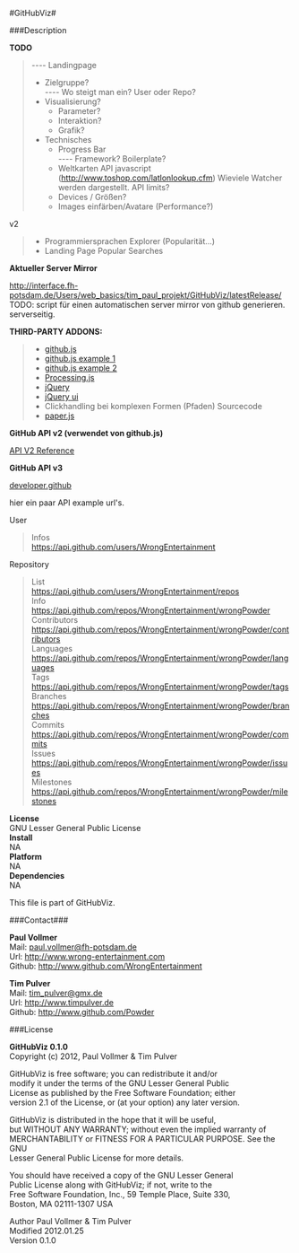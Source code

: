 #GitHubViz#
  
###Description  
  
**TODO**  
  
> ---- Landingpage  
> - Zielgruppe?  
> ---- Wo steigt man ein? User oder Repo?  
> - Visualisierung?  
>   - Parameter?  
>   - Interaktion?  
>   - Grafik?  
> - Technisches  
>   - Progress Bar  
>   ---- Framework? Boilerplate?  
>   - Weltkarten API javascript  (http://www.toshop.com/latlonlookup.cfm) Wieviele Watcher werden dargestellt. API limits?  
>   - Devices / Größen?  
>   - Images einfärben/Avatare (Performance?)    

v2  

> - Programmiersprachen Explorer (Popularität...)  
> - Landing Page Popular Searches


**Aktueller Server Mirror**  
  
http://interface.fh-potsdam.de/Users/web_basics/tim_paul_projekt/GitHubViz/latestRelease/   
TODO: script für einen automatischen server mirror von github generieren. serverseitig.

**THIRD-PARTY ADDONS:**  
  
> - [github.js](https://github.com/fitzgen/github-api)  
> - [github.js example 1](https://github.com/Powder/github-js/blob/master/examples/ghb.html)
> - [github.js example 2](https://github.com/judofyr/github-js/blob/master/README.markdown)
> - [Processing.js](https://github.com/jeresig/processing-js)  
> - [jQuery](https://github.com/jquery/jquery)  
> - [jQuery ui](https://github.com/jquery/jquery-ui)  
> - Clickhandling bei komplexen Formen (Pfaden) Sourcecode
> - [paper.js](http://paperjs.org/examples/hit-testing/)

**GitHub API v2 (verwendet von github.js)**  
  
[API V2 Reference](http://develop.github.com/p/general.html)
  
**GitHub API v3**  
  
[developer.github](http://developer.github.com/)  

hier ein paar API example url's.  

User  

> Infos  
> https://api.github.com/users/WrongEntertainment  

Repository  

> List  
> https://api.github.com/users/WrongEntertainment/repos  
> Info  
> https://api.github.com/repos/WrongEntertainment/wrongPowder  
> Contributors  
> https://api.github.com/repos/WrongEntertainment/wrongPowder/contributors  
> Languages  
> https://api.github.com/repos/WrongEntertainment/wrongPowder/languages  
> Tags  
> https://api.github.com/repos/WrongEntertainment/wrongPowder/tags  
> Branches  
> https://api.github.com/repos/WrongEntertainment/wrongPowder/branches  
> Commits  
> https://api.github.com/repos/WrongEntertainment/wrongPowder/commits  
> Issues  
> https://api.github.com/repos/WrongEntertainment/wrongPowder/issues  
> Milestones  
>https://api.github.com/repos/WrongEntertainment/wrongPowder/milestones

**License**  
GNU Lesser General Public License  
**Install**  
NA  
**Platform**  
NA  
**Dependencies**  
NA    
  
This file is part of GitHubViz.  

###Contact###

**Paul Vollmer**  
Mail: paul.vollmer@fh-potsdam.de  
Url: http://www.wrong-entertainment.com  
Github: http://www.github.com/WrongEntertainment  
  
**Tim Pulver**  
Mail: tim_pulver@gmx.de  
Url: http://www.timpulver.de  
Github: http://www.github.com/Powder  
  
###License  

**GitHubViz 0.1.0**  
Copyright (c) 2012, Paul Vollmer & Tim Pulver  
  
GitHubViz is free software; you can redistribute it and/or  
modify it under the terms of the GNU Lesser General Public  
License as published by the Free Software Foundation; either  
version 2.1 of the License, or (at your option) any later version.  
  
GitHubViz is distributed in the hope that it will be useful,  
but WITHOUT ANY WARRANTY; without even the implied warranty of  
MERCHANTABILITY or FITNESS FOR A PARTICULAR PURPOSE.  See the GNU  
Lesser General Public License for more details.  
  
You should have received a copy of the GNU Lesser General  
Public License along with GitHubViz; if not, write to the  
Free Software Foundation, Inc., 59 Temple Place, Suite 330,  
Boston, MA  02111-1307  USA  
  
Author      Paul Vollmer & Tim Pulver  
Modified    2012.01.25  
Version     0.1.0